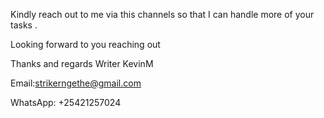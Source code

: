 Kindly reach out to me via this channels so that I can handle more of your tasks .

Looking forward to you reaching out

Thanks and regards Writer KevinM

Email:strikerngethe@gmail.com

WhatsApp: +25421257024
